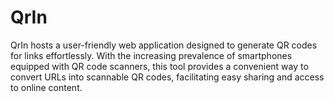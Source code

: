 # QrIn
QrIn hosts a user-friendly web application designed to generate QR codes for links effortlessly. With the increasing prevalence of smartphones equipped with QR code scanners, this tool provides a convenient way to convert URLs into scannable QR codes, facilitating easy sharing and access to online content.
